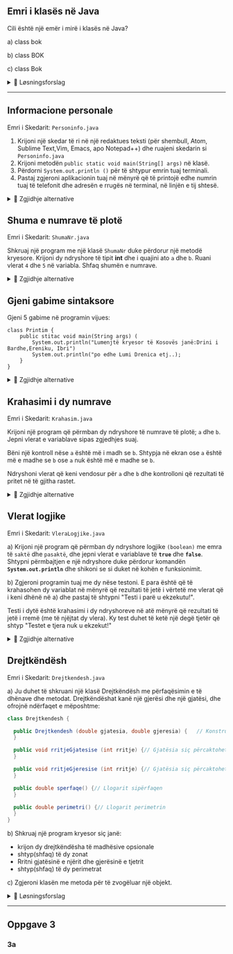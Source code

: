 ## Emri i klasës në Java 

Cili është një emër i mirë i klasës në Java?

a) class bok

b) class BOK

c) class Bok


<details><summary>💾 Løsningsforslag </summary>
<p>
💡 Sugjerim: Opsioni `c) class Bok` është përgjigjja e saktë. Asnjë nga emrat e klasave nuk do të shkaktojë gabime të përpilimit, por në Java, konventa është që të shkruani emrat e klasave me një shkronjë të parë të madhe, dhe shkronjat e mbetura në emrin e klasës duhet të jenë të vogla. Mos harroni gjithashtu se emri i skedarit të kësaj klase duhet të jetë Bok.java.

</p>
</details>

***

## Informacione personale

Emri i Skedarit: `Personinfo.java`

1. Krijoni një skedar të ri në një redaktues teksti (për shembull, Atom, Sublime Text,Vim, Emacs, apo Notepad++) dhe ruajeni skedarin si `Personinfo.java`
2. Krijoni metodën `public static void main(String[] args)` në klasë.
3. Përdorni `System.out.println ()` për të shtypur emrin tuaj terminali.
4. Pastaj zgjeroni aplikacionin tuaj në mënyrë që të printojë edhe numrin tuaj të telefonit dhe adresën e rrugës në terminal, në linjën e tij shtesë.

<details><summary>💾 Zgjidhje alternative </summary>
<p>

```java
class Personinfo {
    public static void main(String[] args) {
        System.out.println("Perparim Shala");
        System.out.println("222000111");
        System.out.println("Rr.Ilaz Kodra, Drenas");
    }
}
```
Për të kompajluar dhe ekzekutuar në terminal:

- `javac Personinfo.java`
- `java Personinfo`

</p>
</details>


## Shuma e numrave të plotë
Emri i Skedarit: `ShumaNr.java`

Shkruaj një program me një klasë `ShumaNr` duke përdorur një metodë kryesore. Krijoni dy ndryshore të tipit **int** dhe i quajini ato `a` dhe `b`. Ruani vlerat `4` dhe `5` në variabla. Shfaq shumën e numrave.

<details><summary>💾 Zgjidhje alternative </summary>
<p>

```java
class ShumaNr {
    public static void main(String[] args) {
        int a;
        int b;

        a = 4;
        b = 5;

        System.out.println("Shuma eshte: " + (a + b));
    }
}
```

</p>
</details>

## Gjeni gabime sintaksore

Gjeni 5 gabime në programin vijues:

```
class Printim {
    public stitac void main(String args) (
        System.out.println("Lumenjtë kryesor të Kosovës janë:Drini i Bardhe,Ereniku, Ibri")
        System.out.println("po edhe Lumi Drenica etj..);
    }
}
```

<details><summary>💾 Zgjidhje alternative </summary>
<p>
    
Rreshti 2: "stitac" duhet të jetë "**static**".
    
Rreshti 2: "(String args)" duhet të jetët "**(String[] args)**".

Rreshti 2: Kllapa në fund të rreshtit duhet të jenë kllapë e madhe **{**.

Rreshti 3: Një pikëpresje **;** që mungon në fund të rreshtit.

Rreshti 4: Mungojnë thonjëzat **"** përmbyllëse në varg brenda deklarimit të `println`.


</p>
</details>

## Krahasimi i dy numrave

Emri i Skedarit: `Krahasim.java`

Krijoni një program që përmban dy ndryshore të numrave të plotë; `a` dhe `b`. Jepni vlerat e variablave sipas zgjedhjes suaj.

Bëni një kontroll nëse `a` është më i madh se `b`. Shtypja në ekran ose `a` është më e madhe se `b` ose `a` nuk është më e madhe se `b`.

Ndryshoni vlerat që keni vendosur për `a` dhe `b` dhe kontrolloni që rezultati të pritet në të gjitha rastet.

<details><summary>💾 Zgjidhje alternative </summary>
<p>

```java
class Sammenlign {
    public static void main(String[] args) {
        int a = 4;
        int b = 2;

        if(a > b) {
            System.out.println("a er storre enn b");
        } else {
            System.out.println("a er ikke storre enn b");
        }
    }
}
```

</p>
</details>

## Vlerat logjike

Emri i Skedarit: `VleraLogjike.java`

a) Krijoni një program që përmban dy ndryshore logjike `(boolean)` me emra të `saktë` dhe `pasaktë`, dhe jepni vlerat e variablave të **`true`** dhe **`false`**. Shtypni përmbajtjen e një ndryshore duke përdorur komandën **`System.out.println`** dhe shikoni se si duket në kohën e funksionimit.

b) Zgjeroni programin tuaj me dy nëse testoni. E para është që të krahasohen dy variablat në mënyrë që rezultati të jetë i vërtetë me vlerat që i keni dhënë në a) dhe pastaj të shtypni "Testi i parë u ekzekutu!".

Testi i dytë është krahasimi i dy ndryshoreve në atë mënyrë që rezultati të jetë i rremë (me të njëjtat dy vlera). Ky test duhet të ketë një degë tjetër që shtyp "Testet e tjera nuk u ekzekut!"

<details><summary>💾 Zgjidhje alternative </summary>
<p>

```java
class VleraLogjike {
    public static void main(String[] args) {
        boolean sakte = true;
        boolean pasakte = false;

        if (sakte != pasakte) {
            System.out.println("Testi i parë u ekzekutu!");
        } else {
            System.out.println("Diqka shkoi gabim!");
        }

        if (sakte == pasakte) {
            System.out.println("Diqka shkoi gabim!");
        } else {
            System.out.println("Testi i dytë u ekzekutu!");
        }
    }
}
```

</p>
</details>

## Drejtkëndësh

Emri i Skedarit: `Drejtkendesh.java`

a) Ju duhet të shkruani një klasë Drejtkëndësh me përfaqësimin e të dhënave dhe metodat. Drejtkëndëshat kanë një gjerësi dhe një gjatësi, dhe ofrojnë ndërfaqet e mëposhtme:
```java
class Drejtkendesh {

  public Drejtkendesh (double gjatesia, double gjeresia) {   // Konstruktør
  }

  public void rritjeGjatesise (int rritje) {// Gjatësia siç përcaktohet
  }

  public void rritjeGjeresise (int rritje) {// Gjatësia siç përcaktohet
  }

  public double sperfaqe() {// Llogarit sipërfaqen
  }

  public double perimetri() {// Llogarit perimetrin
  }
}
```

b) Shkruaj një program kryesor siç janë:

- krijon dy drejtkëndësha të madhësive opsionale
- shtyp(shfaq) të dy zonat
- Rritni gjatësinë e njërit dhe gjerësinë e tjetrit
- shtyp(shfaq) të dy perimetrat

c) Zgjeroni klasën me metoda për të zvogëluar një objekt.

<details><summary>💾 Løsningsforslag </summary>
<p>

```java
--------------------------------- A)--------------------------------------------------------
class Rektangel{

    double bredde;
    double lengde;

    public Rektangel(double l, double b){
        lengde = l;
        bredde = b;
    }

    public void oekLengde(int okning){
        lengde = lengde + okning;
        //lengde += okning;
    }

    public void oekBredde(int okning){
        bredde = bredde + okning;
        //lengde += okning;
    }

    public double areal(){
        return bredde*lengde;
    }

    public double omkrets(){
        return bredde*2 + lengde*2;
    }
}
--------------------------------- B)--------------------------------------------------------
class RektangelHovedprogram{

    public static void main(String[] args) {

        Rektangel en = new Rektangel(5,9);
        Rektangel to = new Rektangel(10, 2);

        System.out.println("Areal: " +  en.areal());
        System.out.println("Areal: " + to.areal());

        en.oekBredde(5);
        to.oekLengde(2);

        System.out.println("Omkrets: " + en.omkrets());
        System.out.println("Omkrets: " + to.omkrets());
    }
}

//           C)         Metodat e mëposhtme i përkasin klasës Drejtkëndësh.

public void reduserBredde(int reduser){
    if (bredde - reduser < 1){
        System.out.println("Bredden kan ikke reduseres så mye");
    }
    else {
        bredde = bredde - reduser;
    }
}

public void reduserLengde(int reduser){
    if (lengde - reduser < 1){
        System.out.println("Lengden kan ikke reduseres så mye");
    }
    else {
        lengde = lengde - reduser;
    }
}
```

</p>
</details>


***

## Oppgave 3
### 3a
